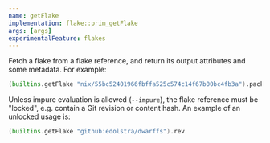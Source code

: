 ```yaml
---
name: getFlake
implementation: flake::prim_getFlake
args: [args]
experimentalFeature: flakes
---
```

Fetch a flake from a flake reference, and return its output attributes and some metadata. For example:

```nix
(builtins.getFlake "nix/55bc52401966fbffa525c574c14f67b00bc4fb3a").packages.x86_64-linux.nix
```

Unless impure evaluation is allowed (`--impure`), the flake reference
must be "locked", e.g. contain a Git revision or content hash. An
example of an unlocked usage is:

```nix
(builtins.getFlake "github:edolstra/dwarffs").rev
```
